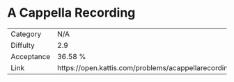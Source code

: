# A Cappella Recording

<table>
    <tr>
        <td>Category</td>
        <td>N/A</td>
    </tr>
    <tr>
        <td>Diffulty</td>
        <td>2.9</td>
    </tr>
    <tr>
        <td>Acceptance</td>
        <td>36.58 %</td>
    </tr>
    <tr>
        <td>Link</td>
        <td>https://open.kattis.com/problems/acappellarecording</td>
    </tr>
</table>